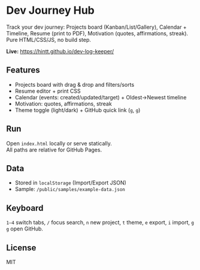 # Dev Journey Hub

Track your dev journey: Projects board (Kanban/List/Gallery), Calendar + Timeline, Resume (print to PDF), Motivation (quotes, affirmations, streak). Pure HTML/CSS/JS, no build step.

**Live:** https://hintt.github.io/dev-log-keeper/

## Features
- Projects board with drag & drop and filters/sorts
- Resume editor + print CSS
- Calendar (events: created/updated/target) + Oldest→Newest timeline
- Motivation: quotes, affirmations, streak
- Theme toggle (light/dark) + GitHub quick link (`g`, `g`)

## Run
Open `index.html` locally or serve statically.  
All paths are relative for GitHub Pages.

## Data
- Stored in `localStorage` (Import/Export JSON)
- Sample: `/public/samples/example-data.json`

## Keyboard
`1–4` switch tabs, `/` focus search, `n` new project, `t` theme, `e` export, `i` import, `g g` open GitHub.

## License
MIT

